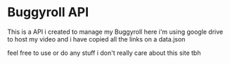 # Buggyroll API
<p>This is a API i created to manage my Buggyroll  here i'm using google drive to host my video and i have copied all the links on a data.json </p>
feel free to use or do any stuff i don't really care about this site tbh
